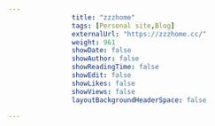 ---
                title: "zzzhome"
                tags: [Personal site,Blog]
                externalUrl: "https://zzzhome.cc/"
                weight: 961
                showDate: false
                showAuthor: false
                showReadingTime: false
                showEdit: false
                showLikes: false
                showViews: false
                layoutBackgroundHeaderSpace: false
                ---
